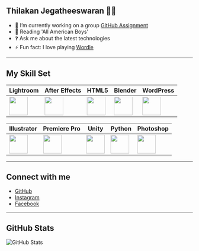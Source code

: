 ## Thilakan Jegatheeswaran 👨‍💻

- 🔭 I’m currently working on a group [GitHub Assignment](https://github.com/MIT-Emerging-Talent/ET6-foundations-group-31.git)
- 📕 Reading 'All American Boys'
- ❓ Ask me about the latest technologies
- ⚡ Fun fact: I love playing [Wordle](https://wordly.org/)

---

## My Skill Set

| Lightroom | After Effects | HTML5 | Blender | WordPress |
|-----------|---------------|-------|---------|-----------|
| <img src="https://profilinator.rishav.dev/skills-assets/lightroom.png" width="50" height="50"> | <img src="https://profilinator.rishav.dev/skills-assets/aftereffects.png" width="50" height="50"> | <img src="https://profilinator.rishav.dev/skills-assets/html5-original-wordmark.svg" width="50" height="50"> | <img src="https://profilinator.rishav.dev/skills-assets/blender_community_badge_white.svg" width="50" height="50"> | <img src="https://profilinator.rishav.dev/skills-assets/wordpress.png" width="50" height="50"> |

| Illustrator | Premiere Pro | Unity | Python | Photoshop |
|-------------|--------------|-------|--------|-----------|
| <img src="https://profilinator.rishav.dev/skills-assets/adobe_illustrator-icon.svg" width="50" height="50"> | <img src="https://profilinator.rishav.dev/skills-assets/adobepremierepro.png" width="50" height="50"> | <img src="https://profilinator.rishav.dev/skills-assets/unity.png" width="50" height="50"> | <img src="https://profilinator.rishav.dev/skills-assets/python-original.svg" width="50" height="50"> | <img src="https://profilinator.rishav.dev/skills-assets/photoshop-plain.svg" width="50" height="50"> |

---

## Connect with me

- [GitHub](https://github.com/Akan186)
- [Instagram](https://instagram.com/imnotakan)
- [Facebook](https://www.facebook.com/Thil%20Thilakan)

---

## GitHub Stats

![GitHub Stats](https://github-readme-stats.vercel.app/api?username=Akan186&show_icons=true&count_private=true&hide_border=true)
